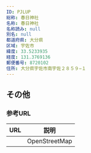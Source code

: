 ```yaml
---
ID: PJLUP
総称: 春日神社
名称: 春日神社
名称読み: null
別名: null
都道府県: 大分県
区域: 宇佐市
緯度: 33.5233935
経度: 131.3769136
郵便番号: 8720102
住所: 大分県宇佐市南宇佐２８５９−１
---
```


## その他

### 参考URL

| URL | 説明          |
| --- | ------------- |
|     | OpenStreetMap |
